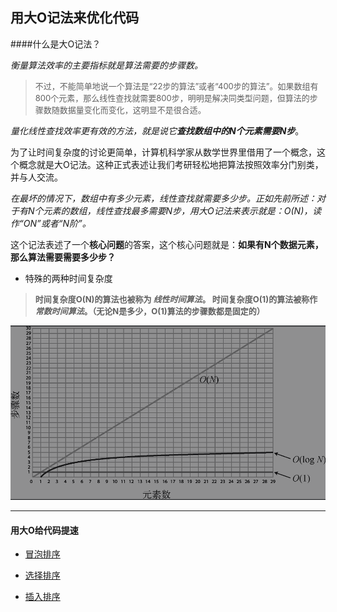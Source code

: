 ## 用大O记法来优化代码

####什么是大O记法？

_衡量算法效率的主要指标就是算法需要的步骤数。_

><font size="2">不过，不能简单地说一个算法是“22步的算法”或者“400步的算法”。如果数组有800个元素，那么线性查找就需要800步，明明是解决同类型问题，但算法的步骤数随数据量变化而变化，这明显不是很合适。</font>

 _量化线性查找效率更有效的方法，就是说它**查找数组中的N个元素需要N步**_。

 为了让时间复杂度的讨论更简单，计算机科学家从数学世界里借用了一个概念，这个概念就是大O记法。这种正式表述让我们考研轻松地把算法按照效率分门别类，并与人交流。

 _在最坏的情况下，数组中有多少元素，线性查找就需要多少步。正如先前所述：对于有N个元素的数组，线性查找最多需要N步，用大O记法来表示就是：O(N)，读作“ON”或者“N阶”。_

这个记法表述了一个**核心问题**的答案，这个核心问题就是：__如果有N个数据元素，那么算法需要需要多少步？__

- 特殊的两种时间复杂度

>**<font size="2">时间复杂度O(N)的算法也被称为 *线性时间算法*。 
>时间复杂度O(1)的算法被称作 *常数时间算法*。（无论N是多少，O(1)算法的步骤数都是固定的）**</font>

![bigO1.png](/bigO1.png "不同复杂度算法的巨大差异")

---
#### 用大O给代码提速

- [冒泡排序](https://github.com/kirtozz/DataStructuresAndAlgorithms/blob/master/SummaryOfAlgorithms.md)


- [选择排序](https://github.com/kirtozz/DataStructuresAndAlgorithms/blob/master/SummaryOfAlgorithms.md)


- [插入排序](https://github.com/kirtozz/DataStructuresAndAlgorithms/blob/master/SummaryOfAlgorithms.md)



 
